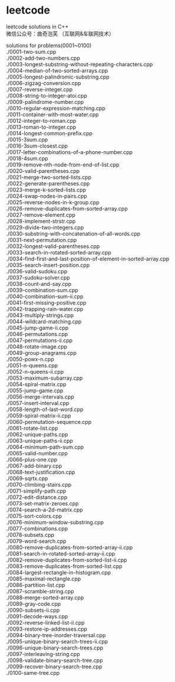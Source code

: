 # leetcode
leetcode solutions in C++  
微信公众号：曲奇泡芙 （互联网&车联网技术）  

solutions for problems(0001~0100)  
./0001-two-sum.cpp  
./0002-add-two-numbers.cpp  
./0003-longest-substring-without-repeating-characters.cpp  
./0004-median-of-two-sorted-arrays.cpp  
./0005-longest-palindromic-substring.cpp  
./0006-zigzag-conversion.cpp  
./0007-reverse-integer.cpp  
./0008-string-to-integer-atoi.cpp  
./0009-palindrome-number.cpp  
./0010-regular-expression-matching.cpp  
./0011-container-with-most-water.cpp  
./0012-integer-to-roman.cpp  
./0013-roman-to-integer.cpp  
./0014-longest-common-prefix.cpp  
./0015-3sum.cpp  
./0016-3sum-closest.cpp  
./0017-letter-combinations-of-a-phone-number.cpp  
./0018-4sum.cpp  
./0019-remove-nth-node-from-end-of-list.cpp  
./0020-valid-parentheses.cpp  
./0021-merge-two-sorted-lists.cpp  
./0022-generate-parentheses.cpp  
./0023-merge-k-sorted-lists.cpp  
./0024-swap-nodes-in-pairs.cpp  
./0025-reverse-nodes-in-k-group.cpp  
./0026-remove-duplicates-from-sorted-array.cpp  
./0027-remove-element.cpp  
./0028-implement-strstr.cpp  
./0029-divide-two-integers.cpp  
./0030-substring-with-concatenation-of-all-words.cpp  
./0031-next-permutation.cpp  
./0032-longest-valid-parentheses.cpp  
./0033-search-in-rotated-sorted-array.cpp  
./0034-find-first-and-last-position-of-element-in-sorted-array.cpp  
./0035-search-insert-position.cpp  
./0036-valid-sudoku.cpp  
./0037-sudoku-solver.cpp  
./0038-count-and-say.cpp  
./0039-combination-sum.cpp  
./0040-combination-sum-ii.cpp  
./0041-first-missing-positive.cpp  
./0042-trapping-rain-water.cpp  
./0043-multiply-strings.cpp  
./0044-wildcard-matching.cpp  
./0045-jump-game-ii.cpp  
./0046-permutations.cpp  
./0047-permutations-ii.cpp  
./0048-rotate-image.cpp  
./0049-group-anagrams.cpp  
./0050-powx-n.cpp  
./0051-n-queens.cpp  
./0052-n-queens-ii.cpp  
./0053-maximum-subarray.cpp  
./0054-spiral-matrix.cpp  
./0055-jump-game.cpp  
./0056-merge-intervals.cpp  
./0057-insert-interval.cpp  
./0058-length-of-last-word.cpp  
./0059-spiral-matrix-ii.cpp  
./0060-permutation-sequence.cpp  
./0061-rotate-list.cpp  
./0062-unique-paths.cpp  
./0063-unique-paths-ii.cpp  
./0064-minimum-path-sum.cpp  
./0065-valid-number.cpp  
./0066-plus-one.cpp  
./0067-add-binary.cpp  
./0068-text-justification.cpp  
./0069-sqrtx.cpp  
./0070-climbing-stairs.cpp  
./0071-simplify-path.cpp  
./0072-edit-distance.cpp  
./0073-set-matrix-zeroes.cpp  
./0074-search-a-2d-matrix.cpp  
./0075-sort-colors.cpp  
./0076-minimum-window-substring.cpp  
./0077-combinations.cpp  
./0078-subsets.cpp  
./0079-word-search.cpp  
./0080-remove-duplicates-from-sorted-array-ii.cpp  
./0081-search-in-rotated-sorted-array-ii.cpp  
./0082-remove-duplicates-from-sorted-list-ii.cpp  
./0083-remove-duplicates-from-sorted-list.cpp  
./0084-largest-rectangle-in-histogram.cpp  
./0085-maximal-rectangle.cpp  
./0086-partition-list.cpp  
./0087-scramble-string.cpp  
./0088-merge-sorted-array.cpp  
./0089-gray-code.cpp  
./0090-subsets-ii.cpp  
./0091-decode-ways.cpp  
./0092-reverse-linked-list-ii.cpp  
./0093-restore-ip-addresses.cpp  
./0094-binary-tree-inorder-traversal.cpp  
./0095-unique-binary-search-trees-ii.cpp  
./0096-unique-binary-search-trees.cpp  
./0097-interleaving-string.cpp  
./0098-validate-binary-search-tree.cpp  
./0099-recover-binary-search-tree.cpp  
./0100-same-tree.cpp  

